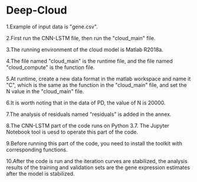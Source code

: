 # Deep-Cloud
1.Example of input data is "gene.csv".

2.First run the CNN-LSTM file, then run the "cloud_main" file.

3.The running environment of the cloud model is Matlab R2018a.

4.The file named "cloud_main" is the runtime file, and the file named "cloud_compute"  is the function file.

5.At runtime, create a new data format in the matlab workspace and name it "C", which is the same as the function in the "cloud_main" file, and set the N value in the "cloud_main" file. 

6.It is worth noting that in the data of PD, the value of N is 20000.

7.The analysis of residuals named "residuals" is added in the annex.

8.The CNN-LSTM part of the code runs on Python 3.7. The Jupyter Notebook tool is uesd to operate this part of the code.

9.Before running this part of the code, you need to install the toolkit with corresponding functions. 

10.After the code is run and the iteration curves are stabilized, the analysis results of the training and validation sets are the gene expression estimates after the model is stabilized.
